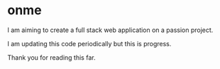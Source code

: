 # onme
I am aiming to create a full stack web application on a passion project. 

I am updating this code periodically but this is progress. 

Thank you for reading this far. 
